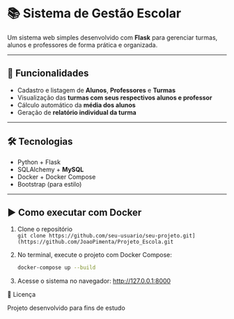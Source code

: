 # 📚 Sistema de Gestão Escolar

Um sistema web simples desenvolvido com **Flask** para gerenciar turmas, alunos e professores de forma prática e organizada.

---

## 🚀 Funcionalidades

- Cadastro e listagem de **Alunos**, **Professores** e **Turmas**
- Visualização das **turmas com seus respectivos alunos e professor**
- Cálculo automático da **média dos alunos**
- Geração de **relatório individual da turma**

---

## 🛠 Tecnologias

- Python + Flask
- SQLAlchemy + **MySQL**
- Docker + Docker Compose
- Bootstrap (para estilo)

---

## ▶ Como executar com Docker

1. Clone o repositório  
   `git clone https://github.com/seu-usuario/seu-projeto.git](https://github.com/JoaoPimenta/Projeto_Escola.git`

2. No terminal, execute o projeto com Docker Compose:  
   ```bash
   docker-compose up --build

3. Acesse o sistema no navegador:
   http://127.0.0.1:8000
   
📄 Licença

Projeto desenvolvido para fins de estudo
